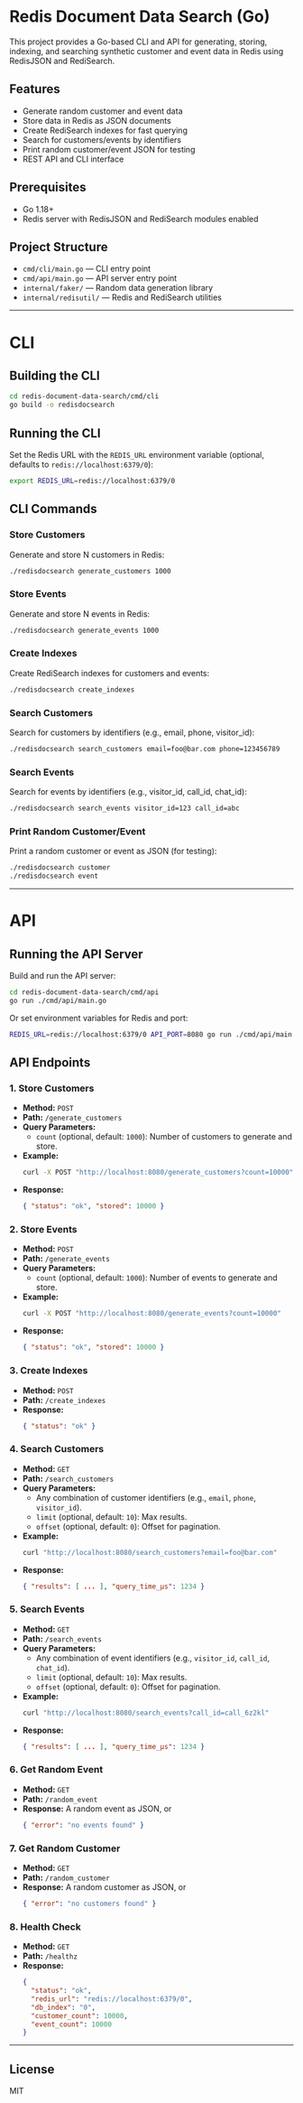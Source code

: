 # Redis Document Data Search (Go)

This project provides a Go-based CLI and API for generating, storing, indexing, and searching synthetic customer and event data in Redis using RedisJSON and RediSearch.

## Features
- Generate random customer and event data
- Store data in Redis as JSON documents
- Create RediSearch indexes for fast querying
- Search for customers/events by identifiers
- Print random customer/event JSON for testing
- REST API and CLI interface

## Prerequisites
- Go 1.18+
- Redis server with RedisJSON and RediSearch modules enabled

## Project Structure
- `cmd/cli/main.go` — CLI entry point
- `cmd/api/main.go` — API server entry point
- `internal/faker/` — Random data generation library
- `internal/redisutil/` — Redis and RediSearch utilities

---

# CLI

## Building the CLI

```sh
cd redis-document-data-search/cmd/cli
go build -o redisdocsearch
```

## Running the CLI

Set the Redis URL with the `REDIS_URL` environment variable (optional, defaults to `redis://localhost:6379/0`):

```sh
export REDIS_URL=redis://localhost:6379/0
```

## CLI Commands

### Store Customers
Generate and store N customers in Redis:
```sh
./redisdocsearch generate_customers 1000
```

### Store Events
Generate and store N events in Redis:
```sh
./redisdocsearch generate_events 1000
```

### Create Indexes
Create RediSearch indexes for customers and events:
```sh
./redisdocsearch create_indexes
```

### Search Customers
Search for customers by identifiers (e.g., email, phone, visitor_id):
```sh
./redisdocsearch search_customers email=foo@bar.com phone=123456789
```

### Search Events
Search for events by identifiers (e.g., visitor_id, call_id, chat_id):
```sh
./redisdocsearch search_events visitor_id=123 call_id=abc
```

### Print Random Customer/Event
Print a random customer or event as JSON (for testing):
```sh
./redisdocsearch customer
./redisdocsearch event
```

---

# API

## Running the API Server

Build and run the API server:

```sh
cd redis-document-data-search/cmd/api
go run ./cmd/api/main.go
```

Or set environment variables for Redis and port:

```sh
REDIS_URL=redis://localhost:6379/0 API_PORT=8080 go run ./cmd/api/main.go
```

## API Endpoints

### 1. Store Customers
- **Method:** `POST`
- **Path:** `/generate_customers`
- **Query Parameters:**
  - `count` (optional, default: `1000`): Number of customers to generate and store.
- **Example:**
  ```sh
  curl -X POST "http://localhost:8080/generate_customers?count=10000"
  ```
- **Response:**
  ```json
  { "status": "ok", "stored": 10000 }
  ```

### 2. Store Events
- **Method:** `POST`
- **Path:** `/generate_events`
- **Query Parameters:**
  - `count` (optional, default: `1000`): Number of events to generate and store.
- **Example:**
  ```sh
  curl -X POST "http://localhost:8080/generate_events?count=10000"
  ```
- **Response:**
  ```json
  { "status": "ok", "stored": 10000 }
  ```

### 3. Create Indexes
- **Method:** `POST`
- **Path:** `/create_indexes`
- **Response:**
  ```json
  { "status": "ok" }
  ```

### 4. Search Customers
- **Method:** `GET`
- **Path:** `/search_customers`
- **Query Parameters:**
  - Any combination of customer identifiers (e.g., `email`, `phone`, `visitor_id`).
  - `limit` (optional, default: `10`): Max results.
  - `offset` (optional, default: `0`): Offset for pagination.
- **Example:**
  ```sh
  curl "http://localhost:8080/search_customers?email=foo@bar.com"
  ```
- **Response:**
  ```json
  { "results": [ ... ], "query_time_μs": 1234 }
  ```

### 5. Search Events
- **Method:** `GET`
- **Path:** `/search_events`
- **Query Parameters:**
  - Any combination of event identifiers (e.g., `visitor_id`, `call_id`, `chat_id`).
  - `limit` (optional, default: `10`): Max results.
  - `offset` (optional, default: `0`): Offset for pagination.
- **Example:**
  ```sh
  curl "http://localhost:8080/search_events?call_id=call_6z2kl"
  ```
- **Response:**
  ```json
  { "results": [ ... ], "query_time_μs": 1234 }
  ```

### 6. Get Random Event
- **Method:** `GET`
- **Path:** `/random_event`
- **Response:**
  A random event as JSON, or
  ```json
  { "error": "no events found" }
  ```

### 7. Get Random Customer
- **Method:** `GET`
- **Path:** `/random_customer`
- **Response:**
  A random customer as JSON, or
  ```json
  { "error": "no customers found" }
  ```

### 8. Health Check
- **Method:** `GET`
- **Path:** `/healthz`
- **Response:**
  ```json
  {
    "status": "ok",
    "redis_url": "redis://localhost:6379/0",
    "db_index": "0",
    "customer_count": 10000,
    "event_count": 10000
  }
  ```

---

## License
MIT
